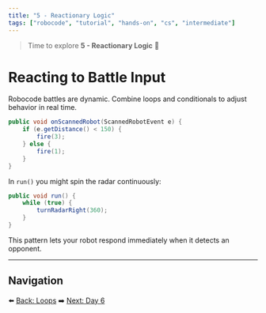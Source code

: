 ```yaml
---
title: "5 - Reactionary Logic"
tags: ["robocode", "tutorial", "hands-on", "cs", "intermediate"]
---
```


> Time to explore **5 - Reactionary Logic** 🤖

# Reacting to Battle Input

Robocode battles are dynamic. Combine loops and conditionals to adjust behavior in real time.

```java
public void onScannedRobot(ScannedRobotEvent e) {
    if (e.getDistance() < 150) {
        fire(3);
    } else {
        fire(1);
    }
}
```

In `run()` you might spin the radar continuously:

```java
public void run() {
    while (true) {
        turnRadarRight(360);
    }
}
```

This pattern lets your robot respond immediately when it detects an opponent.

---

## Navigation

⬅️ [Back: Loops](/robocode/Day-5/03_loops)
➡️ [Next: Day 6](/robocode/Day-6/index)
